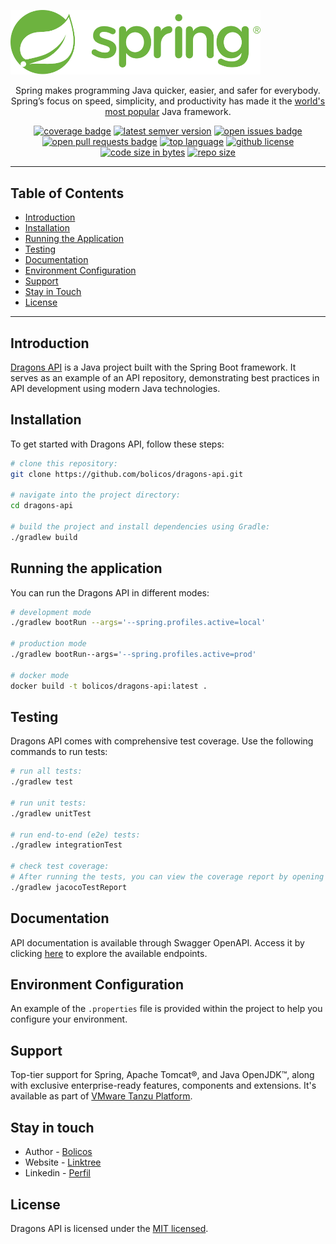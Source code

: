 <p text-align="center">
  <a href="https://spring.io/" target="blank"><img src="./docs/img/spring-2.svg" width="400" alt="Spring Logo" /></a>
</p>

<p align="center">
Spring makes programming Java quicker, easier, and safer for everybody.
Spring’s focus on speed, simplicity, and productivity has made it the <a href="https://spring.io/why-spring" target="_blank">world's most popular</a> Java framework.
</p>

<p align="center">
<a target="_blank" href="https://github.com/bolicos/dragons-api/actions"><img src='https://github.com/bolicos/dragons-api/workflows/pipeline/badge.svg' alt="coverage badge" /></a>
<a target="_blank" href="https://github.com/bolicos/dragons-api/tags"><img src='https://img.shields.io/github/tag/bolicos/dragons-api.svg' alt='latest semver version' /></a>
<a target="_blank" href="https://github.com/bolicos/dragons-api/issues"><img src='https://img.shields.io/github/issues/bolicos/dragons-api.svg' alt='open issues badge' /></a>
<a target="_blank" href="https://github.com/bolicos/dragons-api/pulls"><img src='https://img.shields.io/github/issues-pr/bolicos/dragons-api.svg' alt='open pull requests badge' /></a>
<a target="_blank" href="https://github.com/bolicos/dragons-api"><img src='https://img.shields.io/github/languages/top/bolicos/dragons-api.svg' alt='top language' /></a>
<a target="_blank" href="hhttps://github.com/bolicos/dragons-api/tree/develop?tab=License-1-ov-file"><img src='https://img.shields.io/github/license/bolicos/dragons-api.svg' alt='github license' /></a>
<a target="_blank" href="https://github.com/bolicos/dragons-api"><img src='https://img.shields.io/github/languages/code-size/bolicos/dragons-api.svg' alt='code size in bytes' /></a>
<a target="_blank" href="https://github.com/bolicos/dragons-api"><img src='https://img.shields.io/github/repo-size/bolicos/dragons-api.svg' alt='repo size' /></a>
</p>

[//]: # (<img alt="GitHub branch check runs" src="https://img.shields.io/github/check-runs/bolicos/dragons-api/master">)
[//]: # (<img alt="GitHub deployments" src="https://img.shields.io/github/deployments/bolicos/dragons-api/assembly-dev">)
[//]: # (<img alt="Docker Image Size" src="https://img.shields.io/docker/image-size/bolicos/dragons-api">)

---

## Table of Contents
- [Introduction](#introduction)
- [Installation](#installation)
- [Running the Application](#running-the-application)
- [Testing](#testing)
- [Documentation](#documentation)
- [Environment Configuration](#environment-configuration)
- [Support](#support)
- [Stay in Touch](#stay-in-touch)
- [License](#license)

---

## Introduction
[Dragons API](https://github.com/bolicos/dragons-api) is a Java project built with the Spring Boot framework.
It serves as an example of an API repository, demonstrating best practices in API development using modern Java technologies.

## Installation
To get started with Dragons API, follow these steps:

```bash
# clone this repository:
git clone https://github.com/bolicos/dragons-api.git

# navigate into the project directory:
cd dragons-api

# build the project and install dependencies using Gradle:
./gradlew build
```

## Running the application
You can run the Dragons API in different modes:

```bash
# development mode
./gradlew bootRun --args='--spring.profiles.active=local'

# production mode
./gradlew bootRun--args='--spring.profiles.active=prod'

# docker mode
docker build -t bolicos/dragons-api:latest .
```

## Testing
Dragons API comes with comprehensive test coverage. Use the following commands to run tests:

```bash
# run all tests:
./gradlew test

# run unit tests:
./gradlew unitTest

# run end-to-end (e2e) tests:
./gradlew integrationTest

# check test coverage:
# After running the tests, you can view the coverage report by opening the file at /build/reports/jacoco/test/html/index.html.
./gradlew jacocoTestReport
```

## Documentation
API documentation is available through Swagger OpenAPI.
Access it by clicking [here](http://localhost:8000/api/docs) to explore the available endpoints.

## Environment Configuration
An example of the `.properties` file is provided within the project to help you configure your environment.

## Support
Top-tier support for Spring, Apache Tomcat®, and Java OpenJDK™, along with exclusive enterprise-ready features, 
components and extensions. It's available as part of [VMware Tanzu Platform](https://spring.io/support).

## Stay in touch
- Author - [Bolicos](https://github.com/bolicos)
- Website - [Linktree](https://linktr.ee/bolicos)
- Linkedin - [Perfil](https://linkedin.com/in/bolicos)

## License
Dragons API is licensed under the [MIT licensed](https://github.com/bolicos/dragons-api/tree/develop?tab=License-1-ov-file).